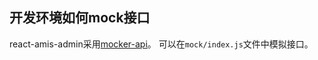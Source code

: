 ## 开发环境如何mock接口


react-amis-admin采用[mocker-api](https://github.com/jaywcjlove/mocker-api)。
可以在`mock/index.js`文件中模拟接口。